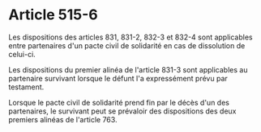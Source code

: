 # Article 515-6

Les dispositions des articles 831, 831-2, 832-3 et 832-4 sont applicables entre partenaires d'un pacte civil de solidarité en cas de dissolution de celui-ci.

Les dispositions du premier alinéa de l'article 831-3 sont applicables au partenaire survivant lorsque le défunt l'a expressément prévu par testament.

Lorsque le pacte civil de solidarité prend fin par le décès d'un des partenaires, le survivant peut se prévaloir des dispositions des deux premiers alinéas de l'article 763.
